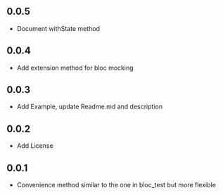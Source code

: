 ## 0.0.5

* Document withState method

## 0.0.4

* Add extension method for bloc mocking

## 0.0.3

* Add Example, update Readme.md and description

## 0.0.2

* Add License

## 0.0.1

* Convenience method similar to the one in bloc_test but more flexible
